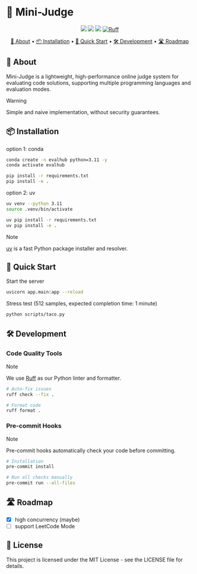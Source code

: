 # 🌟 Mini-Judge
<p align="center">
<a href="https://github.com/yourusername/mini-judge"><img src="https://img.shields.io/badge/Mini-Judge-blue.svg"></a>
<a href="https://github.com/yourusername/mini-judge/blob/main/LICENSE"><img src="https://img.shields.io/badge/license-MIT-blue.svg"></a>
<a href="https://github.com/astral-sh/uv"><img src="https://img.shields.io/endpoint?url=https://raw.githubusercontent.com/astral-sh/uv/main/assets/badge/v0.json"></a>
<a href="https://github.com/astral-sh/ruff"><img src="https://img.shields.io/endpoint?url=https://raw.githubusercontent.com/astral-sh/ruff/main/assets/badge/v2.json" alt="Ruff"></a>

</p>
<p align="center">
<a href="#-about">📖 About</a> •
<a href="#-installation">📦 Installation</a> •
<a href="#-quick-start">🚀 Quick Start</a> •
<a href="#-development">🛠 Development</a> •
<a href="#-roadmap">🛣 Roadmap</a>
</p>

## 📖 About

Mini-Judge is a lightweight, high-performance online judge system for evaluating code solutions, supporting multiple programming languages and evaluation modes.

> [!Warning]
> Simple and naive implementation, without security guarantees.

## 📦 Installation

option 1: conda

```bash
conda create -n evalhub python=3.11 -y
conda activate evalhub

pip install -r requirements.txt
pip install -e .
```

option 2: uv

```bash
uv venv --python 3.11
source .venv/bin/activate

uv pip install -r requirements.txt
uv pip install -e .
```

> [!Note]
> [uv](https://github.com/astral-sh/uv) is a fast Python package installer and resolver.

## 🚀 Quick Start

Start the server

```bash
uvicorn app.main:app --reload
```

Stress test (512 samples, expected completion time: 1 minute)

```bash
python scripts/taco.py
```

## 🛠 Development

### Code Quality Tools

> [!Note]
> We use [Ruff](https://github.com/astral-sh/ruff) as our Python linter and formatter.

```bash
# Auto-fix issues
ruff check --fix .

# Format code
ruff format .
```

### Pre-commit Hooks

> [!Note]
> Pre-commit hooks automatically check your code before committing.

```bash
# Installation
pre-commit install

# Run all checks manually
pre-commit run --all-files
```

## 🛣 Roadmap

- [x] high concurrency (maybe)
- [ ] support LeetCode Mode

## 📄 License
This project is licensed under the MIT License - see the LICENSE file for details.
